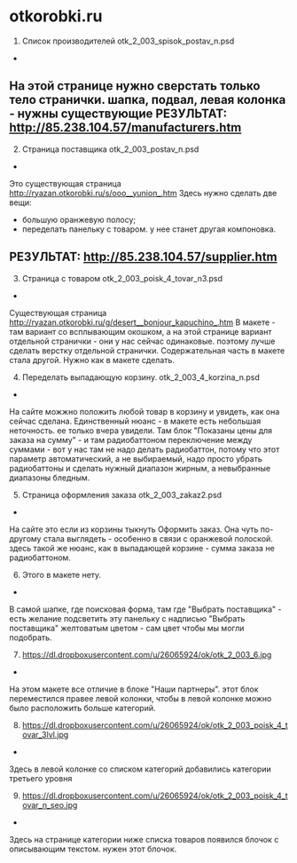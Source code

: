 otkorobki.ru
============
1. Список производителей otk_2_003_spisok_postav_n.psd
-
На этой странице нужно сверстать только тело странички. шапка, подвал, левая колонка - нужны существующие
РЕЗУЛЬТАТ: http://85.238.104.57/manufacturers.htm
-

2. Страница поставщика otk_2_003_postav_n.psd
-
Это существующая страница http://ryazan.otkorobki.ru/s/ooo__yunion_.htm
Здесь нужно сделать две вещи:
  - большую оранжевую полосу;
  - переделать панельку с товаром. у нее станет другая компоновка.

РЕЗУЛЬТАТ: http://85.238.104.57/supplier.htm
-

3. Страница с товаром otk_2_003_poisk_4_tovar_n3.psd
-
Существующая страница http://ryazan.otkorobki.ru/g/desert__bonjour_kapuchino_.htm
В макете - там вариант со всплывающим окошком, а на этой странице вариант отдельной странички - они у нас сейчас одинаковые. поэтому лучше сделать верстку отдельной странички. Содержательная часть в макете стала другой. Нужно как в макете сделать.

4. Переделать выпадающую корзину. otk_2_003_4_korzina_n.psd
-
На сайте можжно положить любой товар в корзину и увидеть, как она сейчас сделана. Единственный нюанс - в макете есть небольшая неточность. ее только вчера увидели. Там блок "Показаны цены для заказа на сумму" - и там радиобаттоном переключение между суммами - вот у нас там не надо делать радиобаттон, потому что этот параметр автоматический, а не выбираемый, надо просто убрать радиобаттоны и сделать нужный диапазон жирным, а невыбранные диапазоны бледным.

5. Страница оформления заказа otk_2_003_zakaz2.psd
-
На сайте это если из корзины тыкнуть Оформить заказ. Она чуть по-другому стала выглядеть - особенно в связи с оранжевой полоской. здесь такой же нюанс, как в выпадающей корзине - сумма заказа не радиобаттоном.

6. Этого в макете нету.
-
В самой шапке, где поисковая форма, там где "Выбрать поставщика" - есть желание подсветить эту панельку с надписью "Выбрать поставщика" желтоватым цветом - сам цвет чтобы мы могли подобрать.

7. https://dl.dropboxusercontent.com/u/26065924/ok/otk_2_003_6.jpg
-
На этом макете все отличие в блоке "Наши партнеры". этот блок переместился правее левой колонки, чтобы в левой колонке можно было расположить больше категорий.

8. https://dl.dropboxusercontent.com/u/26065924/ok/otk_2_003_poisk_4_tovar_3lvl.jpg
-
Здесь в левой колонке со списком категорий добавились категории третьего уровня

9. https://dl.dropboxusercontent.com/u/26065924/ok/otk_2_003_poisk_4_tovar_n_seo.jpg
-
Здесь на странице категории ниже списка товаров появился блочок с описывающим текстом. нужен этот блочок.